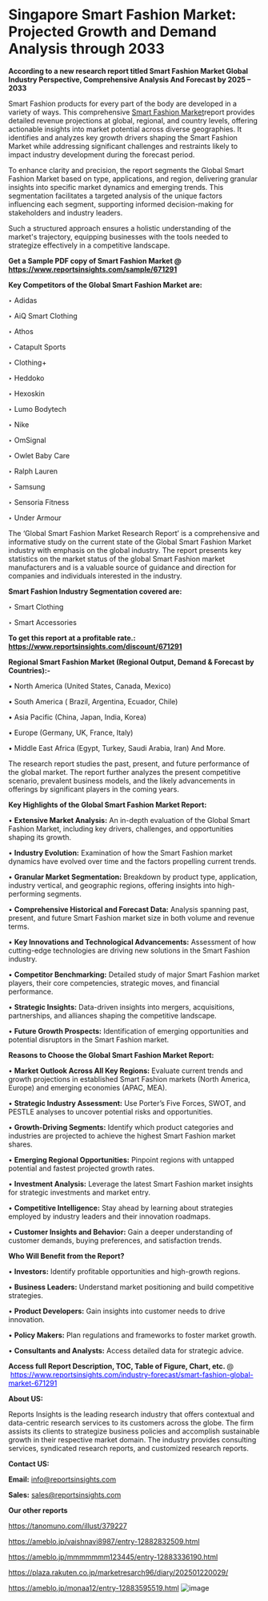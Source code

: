 # Singapore Smart Fashion Market: Projected Growth and Demand Analysis through 2033

<strong>According to a new research report titled Smart Fashion Market Global Industry Perspective, Comprehensive Analysis And Forecast by 2025 – 2033</strong>

Smart Fashion products for every part of the body are developed in a variety of ways. This comprehensive <a href=https://www.reportsinsights.com/sample/671291>Smart Fashion Market</a>report provides detailed revenue projections at global, regional, and country levels, offering actionable insights into market potential across diverse geographies. It identifies and analyzes key growth drivers shaping the Smart Fashion Market while addressing significant challenges and restraints likely to impact industry development during the forecast period.

To enhance clarity and precision, the report segments the Global Smart Fashion Market based on type, applications, and region, delivering granular insights into specific market dynamics and emerging trends. This segmentation facilitates a targeted analysis of the unique factors influencing each segment, supporting informed decision-making for stakeholders and industry leaders.

Such a structured approach ensures a holistic understanding of the market's trajectory, equipping businesses with the tools needed to strategize effectively in a competitive landscape.

<strong>Get a Sample PDF copy of Smart Fashion Market </strong><strong>@<a href=https://www.reportsinsights.com/sample/671291 style=color:#0000ff;> https://www.reportsinsights.com/sample/671291</a></strong></font>

<strong>Key Competitors of the Global Smart Fashion Market are:</strong>

‣ Adidas

‣ AiQ Smart Clothing

‣ Athos

‣ Catapult Sports

‣ Clothing+

‣ Heddoko

‣ Hexoskin

‣ Lumo Bodytech

‣ Nike

‣ OmSignal

‣ Owlet Baby Care

‣ Ralph Lauren

‣ Samsung

‣ Sensoria Fitness

‣ Under Armour

The ‘Global Smart Fashion Market Research Report’ is a comprehensive and informative study on the current state of the Global Smart Fashion Market industry with emphasis on the global industry. The report presents key statistics on the market status of the global Smart Fashion market manufacturers and is a valuable source of guidance and direction for companies and individuals interested in the industry.

<strong>Smart Fashion Industry Segmentation covered are:</strong>

‣ Smart Clothing

‣ Smart Accessories

<strong>To get this report at a profitable rate.: <a href=https://www.reportsinsights.com/discount/671291 style=color:#0000ff;>https://www.reportsinsights.com/discount/671291</a></strong></font>

<strong>Regional Smart Fashion Market (Regional Output, Demand &amp; Forecast by Countries):-</strong>

• North America (United States, Canada, Mexico)

• South America ( Brazil, Argentina, Ecuador, Chile)

• Asia Pacific (China, Japan, India, Korea)

• Europe (Germany, UK, France, Italy)

• Middle East Africa (Egypt, Turkey, Saudi Arabia, Iran) And More.

The research report studies the past, present, and future performance of the global market. The report further analyzes the present competitive scenario, prevalent business models, and the likely advancements in offerings by significant players in the coming years.

<strong>Key Highlights of the Global Smart Fashion Market Report:</strong>

• <strong>Extensive Market Analysis:</strong> An in-depth evaluation of the Global Smart Fashion Market, including key drivers, challenges, and opportunities shaping its growth.

• <strong>Industry Evolution:</strong> Examination of how the Smart Fashion market dynamics have evolved over time and the factors propelling current trends.

• <strong>Granular Market Segmentation:</strong> Breakdown by product type, application, industry vertical, and geographic regions, offering insights into high-performing segments.

• <strong>Comprehensive Historical and Forecast Data:</strong> Analysis spanning past, present, and future Smart Fashion market size in both volume and revenue terms.

• <strong>Key Innovations and Technological Advancements:</strong> Assessment of how cutting-edge technologies are driving new solutions in the Smart Fashion industry.

• <strong>Competitor Benchmarking:</strong> Detailed study of major Smart Fashion market players, their core competencies, strategic moves, and financial performance.

• <strong>Strategic Insights:</strong> Data-driven insights into mergers, acquisitions, partnerships, and alliances shaping the competitive landscape.

• <strong>Future Growth Prospects:</strong> Identification of emerging opportunities and potential disruptors in the Smart Fashion market.

<strong>Reasons to Choose the Global Smart Fashion Market Report:</strong>

• <strong>Market Outlook Across All Key Regions:</strong> Evaluate current trends and growth projections in established Smart Fashion markets (North America, Europe) and emerging economies (APAC, MEA).

• <strong>Strategic Industry Assessment:</strong> Use Porter’s Five Forces, SWOT, and PESTLE analyses to uncover potential risks and opportunities.

• <strong>Growth-Driving Segments:</strong> Identify which product categories and industries are projected to achieve the highest Smart Fashion market shares.

• <strong>Emerging Regional Opportunities:</strong> Pinpoint regions with untapped potential and fastest projected growth rates.

• <strong>Investment Analysis:</strong> Leverage the latest Smart Fashion market insights for strategic investments and market entry.

• <strong>Competitive Intelligence:</strong> Stay ahead by learning about strategies employed by industry leaders and their innovation roadmaps.

• <strong>Customer Insights and Behavior:</strong> Gain a deeper understanding of customer demands, buying preferences, and satisfaction trends.

<strong>Who Will Benefit from the Report?</strong>

• <strong>Investors:</strong> Identify profitable opportunities and high-growth regions.

• <strong>Business Leaders:</strong> Understand market positioning and build competitive strategies.

• <strong>Product Developers:</strong> Gain insights into customer needs to drive innovation.

• <strong>Policy Makers:</strong> Plan regulations and frameworks to foster market growth.

• <strong>Consultants and Analysts:</strong> Access detailed data for strategic advice.
</ul>
<strong>Access full Report Description, TOC, Table of Figure, Chart, etc. </strong>@  <a href=https://www.reportsinsights.com/industry-forecast/smart-fashion-global-market-671291 style=color:#0000ff;>https://www.reportsinsights.com/industry-forecast/smart-fashion-global-market-671291</a></font>

<strong><strong>About US</strong>:</strong>

Reports Insights is the leading research industry that offers contextual and data-centric research services to its customers across the globe. The firm assists its clients to strategize business policies and accomplish sustainable growth in their respective market domain. The industry provides consulting services, syndicated research reports, and customized research reports.

<strong>Contact US:</strong>

<p class=""""><b>Email:</b> <a href=mailto:info@reportsinsights.com>info@reportsinsights.com</a></p>
<p class=""""><b>Sales:</b> <a href=mailto:sales@reportsinsights.com>sales@reportsinsights.com</a></p>

<strong>Our other reports</strong>

<a href=https://tanomuno.com/illust/379227>https://tanomuno.com/illust/379227</a>

<a href=https://ameblo.jp/vaishnavi8987/entry-12882832509.html>https://ameblo.jp/vaishnavi8987/entry-12882832509.html</a>

<a href=https://ameblo.jp/mmmmmmm123445/entry-12883336190.html>https://ameblo.jp/mmmmmmm123445/entry-12883336190.html</a>

<a href=https://plaza.rakuten.co.jp/marketresarch96/diary/202501220029/>https://plaza.rakuten.co.jp/marketresarch96/diary/202501220029/</a>

<a href=https://ameblo.jp/monaa12/entry-12883595519.html>https://ameblo.jp/monaa12/entry-12883595519.html</a>
![image](https://github.com/user-attachments/assets/5dd7fdcc-104a-4209-9967-ba2034dd5c7c)
